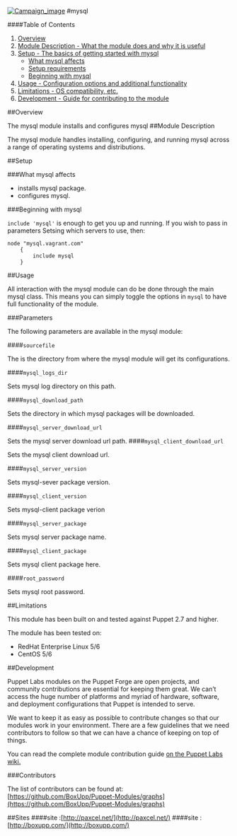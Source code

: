 [![Campaign_image](http://www.boxupp.com/assets/img/boxupp-header1.png)](http://www.boxupp.com/free-module.html)
#mysql

####Table of Contents

1. [Overview](#overview)
2. [Module Description - What the module does and why it is useful](#module-description)
3. [Setup - The basics of getting started with mysql](#setup)
    * [What mysql affects](#what-mysql-affects)
    * [Setup requirements](#setup-requirements)
    * [Beginning with mysql](#beginning-with-mysql)
4. [Usage - Configuration options and additional functionality](#usage)
5. [Limitations - OS compatibility, etc.](#limitations)
6. [Development - Guide for contributing to the module](#development)

##Overview

The mysql module installs and configures mysql
##Module Description

The mysql module handles installing, configuring, and running mysql across a range of operating systems and distributions.

##Setup

###What mysql affects

* installs mysql package.
* configures mysql.

###Beginning with mysql

`include 'mysql'` is enough to get you up and running.  If you wish to pass in
parameters Setsing which servers to use, then:

```puppet
node "mysql.vagrant.com" 
    {
        include mysql 
    }
```

##Usage

All interaction with the mysql module can do be done through the main mysql class.
This means you can simply toggle the options in `mysql` to have full functionality of the module.


###Parameters

The following parameters are available in the mysql module:

####`sourcefile`

The is the directory from  where the mysql module will get its configurations.

####`mysql_logs_dir`

Sets mysql log directory on this path.

####`mysql_download_path`

Sets the directory in which mysql packages will be downloaded.

####`mysql_server_download_url`

Sets the mysql server download url path.
####`mysql_client_download_url`

Sets the mysql client download url.

####`mysql_server_version`

Sets mysql-sever package version.

####`mysql_client_version`

Sets mysql-client package verion

####`mysql_server_package`

Sets  mysql server package name.

####`mysql_client_package`

Sets  mysql client package here.

####`root_password`

Sets mysql root password. 

##Limitations

This module has been built on and tested against Puppet 2.7 and higher.

The module has been tested on:

* RedHat Enterprise Linux 5/6
* CentOS 5/6


##Development

Puppet Labs modules on the Puppet Forge are open projects, and community
contributions are essential for keeping them great. We can’t access the
huge number of platforms and myriad of hardware, software, and deployment
configurations that Puppet is intended to serve.

We want to keep it as easy as possible to contribute changes so that our
modules work in your environment. There are a few guidelines that we need
contributors to follow so that we can have a chance of keeping on top of things.

You can read the complete module contribution guide [on the Puppet Labs wiki.](http://projects.puppetlabs.com/projects/module-site/wiki/Module_contributing)

###Contributors

The list of contributors can be found at: [https://github.com/BoxUpp/Puppet-Modules/graphs](https://github.com/BoxUpp/Puppet-Modules/graphs)

##Sites
####site :[http://paxcel.net/](http://paxcel.net/) 
####site :[http://boxupp.com/](http://boxupp.com/)
